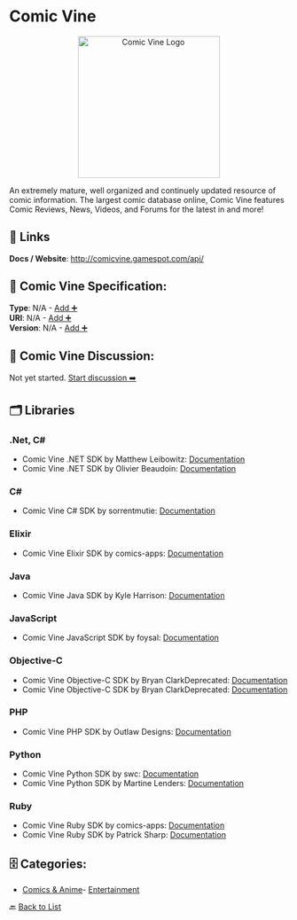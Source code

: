 # Comic Vine
<p align="center">
    <img width="256" src="https://raw.githubusercontent.com/apis-list/apis-list/main/apis/comic-vine/logo_256x256.png" alt="Comic Vine Logo"/>
</p>
An extremely mature, well organized and continuely updated resource of comic information. The largest comic database online, Comic Vine features Comic Reviews, News, Videos, and Forums for the latest in and more!

##  🔗 Links
**Docs / Website**: http://comicvine.gamespot.com/api/

## 🧬 Comic Vine Specification:
**Type**: N/A - [Add ➕](https://github.com/apis-list/apis-list/edit/main/apis.yaml#L3960)  
**URI**: N/A - [Add ➕](https://github.com/apis-list/apis-list/edit/main/apis.yaml#L3960)  
**Version**: N/A - [Add ➕](https://github.com/apis-list/apis-list/edit/main/apis.yaml#L3960)

## 💬 Comic Vine Discussion:
Not yet started. [Start discussion ➡️](https://github.com/apis-list/apis-list/discussions/new)

## 🗂️ Libraries
### .Net, C#
- Comic Vine .NET SDK by Matthew Leibowitz: [Documentation](https://github.com/mattleibow/ComicVineApi)
- Comic Vine .NET SDK by Olivier Beaudoin: [Documentation](https://github.com/Thoorium/comicvine-api-net)
### C#
- Comic Vine C# SDK by sorrentmutie: [Documentation](https://github.com/sorrentmutie/SharpComicVine)
### Elixir
- Comic Vine Elixir SDK by comics-apps: [Documentation](https://github.com/comics-apps/ex_comic_vine_api)
### Java
- Comic Vine Java SDK by Kyle Harrison: [Documentation](https://github.com/apoclyps/Comicvine-GrapeJuice)
### JavaScript
- Comic Vine JavaScript SDK by foysal: [Documentation](https://github.com/foysalit/mean-comics)
### Objective-C
- Comic Vine Objective-C SDK by Bryan ClarkDeprecated: [Documentation]()
- Comic Vine Objective-C SDK by Bryan ClarkDeprecated: [Documentation]()
### PHP
- Comic Vine PHP SDK by Outlaw Designs: [Documentation](https://github.com/outlawdesigns-io/ComicVine)
### Python
- Comic Vine Python SDK by swc: [Documentation](https://github.com/swc/comicvine_api)
- Comic Vine Python SDK by Martine Lenders: [Documentation](https://github.com/miri64/pycomicvine)
### Ruby
- Comic Vine Ruby SDK by comics-apps: [Documentation](https://github.com/comics-apps/comic_vine-api)
- Comic Vine Ruby SDK by Patrick Sharp: [Documentation](https://github.com/Jakanapes/ComicVine)


## 🗄️ Categories:
- [Comics & Anime](https://github.com/apis-list/apis-list#comics--anime-)- [Entertainment](https://github.com/apis-list/apis-list#entertainment-)

🔙  [Back to List](https://github.com/apis-list/apis-list)
